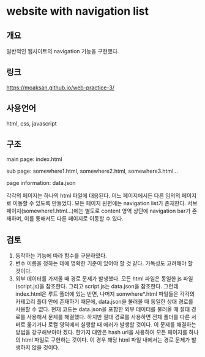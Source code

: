 # website with navigation list

## 개요
일반적인 웹사이트의 navigation 기능을 구현했다.

## 링크
https://moaksan.github.io/web-practice-3/

## 사용언어
html, css, javascript

## 구조

main page: index.html

sub page: somewhere1.html, somewhere2.html, somewhere3.html...

page information: data.json

각각의 페이지는 하나의 html 파일에 대응된다. 어느 페이지에서든 다른 임의의 페이지로 이동할 수 있도록 만들었다. 모든 페이지 왼편에는 navigation list가 존재한다. 
서브 페이지(somewhere1.html...)에는 별도로 content 영역 상단에 navigation bar가 존재하며, 이를 통해서도 다른 페이지로 이동할 수 있다.

## 검토
1. 동작하는 기능에 따라 함수를 구분하였다.
2. 변수 이름을 정하는 데에 명확한 기준이 있어야 할 것 같다. 가독성도 고려해야 할 것이다.
3. 외부 데이터를 가져올 때 경로 문제가 발생했다. 모든 html 파일은 동일한 js 파일(script.js)을 참조한다. 그리고 script.js는 data.json을 참조한다. 그런데 index.html은 루트 폴더에 있는 반면, 나머지 somwhere*.html 파일들은 각각의 카테고리 폴더 안에 존재하기 때문에, data.json을 불러올 때 동일한 상대 경로를 사용할 수 없다. 현재 코드는 data.json을 포함한 외부 데이터를 불러올 때 절대 경로를 사용해서 문제를 해결했다. 하지만 절대 경로를 사용하면 전체 폴더를 다른 서버로 옮기거나 로컬 영역에서 실행할 때 에러가 발생할 것이다. 이 문제를 해결하는 방법을 강구해보아야 겠다. 한가지 대안은 hash url을 사용하여 모든 페이지를 하나의 html 파일로 구현하는 것이다. 이 경우 해당 html 파일 내에서는 경로 문제가 발생하지 않을 것이다. 

